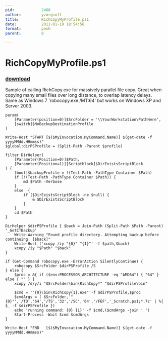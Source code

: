 ```yaml
---
pid:            2468
author:         yzorgsoft
title:          RichCopyMyProfile.ps1
date:           2011-01-19 18:54:58
format:         posh
parent:         0

---
```


# RichCopyMyProfile.ps1

### [download](//scripts/2468.ps1)

Sample of calling RichCopy.exe for massively parallel file copy.  Great when copying many small files over long distance, to overlap latency delays. Same as Windows 7 'robocopy.exe /MT:64' but works on Windows XP and Server 2003.

```posh
param(
    [Parameter(position=0)]$SrcFolder = '\\YourWorkstation\PathHere',
    [switch]$NoBackupDestinationProfile
)

Write-Host "START [$($MyInvocation.MyCommand.Name)] $(get-date -f yyyyMMdd.HHmmss)"
$global:dirPSProfile = (Split-Path -Parent $profile)

filter DirHelper(
    [Parameter(Position=0)]$Path,
    [Parameter(Position=1)][Scriptblock]$DirExistsScriptBlock
) {
    [bool]$backupProfile = !(Test-Path -PathType Container $Path)
    if (!(Test-Path -PathType Container $Path)) {
        md $Path -Verbose
    }
    else  {
        if ($DirExistsScriptBlock -ne $null) {
            & $DirExistsScriptBlock
        }
    }
    cd $Path
}

DirHelper $dirPSProfile { $back = Join-Path (Split-Path $Path -Parent) '_GetCTBackup'
    Write-Warning "Found profile directory. Attempting backup before continuing. [$back]"
    Write-Host ('xcopy /iy "{0}" "{1}"' -f $path,$back)
    xcopy /iy "$Path" "$back"
}

if (Get-Command robocopy.exe -ErrorAction SilentlyContinue) {
    robocopy $SrcFolder $dirPSProfile /S
} else {
    $proc = &{ if ($env:PROCESSOR_ARCHITECTURE -eq "AMD64") { "64" } else { "" } }
    xcopy /d/y/i "$SrcFolder\bin\RichCopy*" "$dirPSProfile\bin"
    
    $cmd = '"{0}\bin\RichCopy{1}.exe"'-f $dirPSProfile,$proc
    $cmdArgs = ( $SrcFolder,'"{0}"','/TD','64','/TS','32','/SC','64','/FEF','_Scratch.ps1;*.7z' | %{ $_ -f $dirPSProfile })
    echo 'running command: {0} {1}' -f $cmd,($cmdArgs -join ' ')
    Start-Process -Wait $cmd $cmdArgs
}

Write-Host "END   [$($MyInvocation.MyCommand.Name)] $(get-date -f yyyyMMdd.HHmmss)"

```
